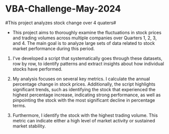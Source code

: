 # VBA-Challenge-May-2024
#This project analyzes stock change over 4 quaters#

* This project aims to thoroughly examine the fluctuations in stock prices and trading volumes across multiple companies over Quarters 1, 2, 3, and 4. The main goal is to analyze large sets of data related to stock market performance during this period.

1. I've developed a script that systematically goes through these datasets, row by row, to identify patterns and extract insights about how individual stocks have performed.

2. My analysis focuses on several key metrics. I calculate the annual percentage change in stock prices. Additionally, the script highlights significant trends, such as identifying the stock that experienced the highest percentage increase, indicating strong performance, as well as pinpointing the stock with the most significant decline in percentage terms.

3. Furthermore, I identify the stock with the highest trading volume. This metric can indicate either a high level of market activity or sustained market stability.
